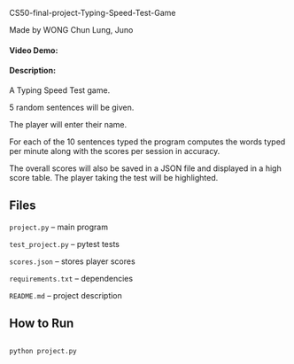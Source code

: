 CS50-final-project-Typing-Speed-Test-Game

Made by WONG Chun Lung, Juno


#### Video Demo: <URL HERE>

#### Description:

A Typing Speed Test game.  

5 random sentences will be given. 

The player will enter their name. 

For each of the 10 sentences typed the program computes the words typed per minute along with the scores per session in accuracy. 

The overall scores will also be saved in a JSON file and displayed in a high score table. The player taking the test will be highlighted. 

## Files

`project.py` – main program

`test_project.py` – pytest tests

`scores.json` – stores player scores

`requirements.txt` – dependencies

`README.md` – project description

## How to Run

```bash

python project.py
```



